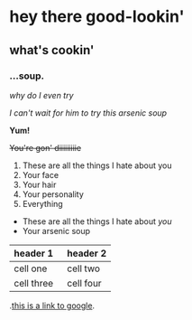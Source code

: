 # hey there good-lookin'

## what's cookin'

### ...soup.

*why do I even try*

_I can't wait for him to try this arsenic soup_

**Yum!**

~~You're gon' diiiiiiiiie~~

1. These are all the things I hate about you
  2. Your face
  3. Your hair
  4. Your personality
  5. Everything
  
* These are all the things I hate about *you*
* Your arsenic soup

header 1   |    header 2 
---------  |    ---------
cell one   |   cell two
cell three |   cell four

.[this is a link to google](www.google.com).
